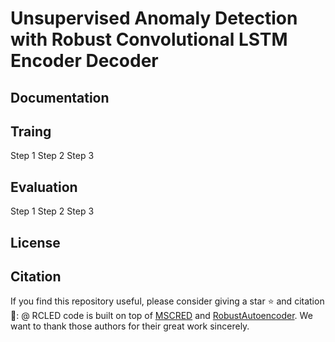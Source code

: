 # Unsupervised Anomaly Detection with Robust Convolutional LSTM Encoder Decoder
## Documentation

## Traing
Step 1
Step 2
Step 3

## Evaluation
Step 1
Step 2
Step 3

## License

## Citation
If you find this repository useful, please consider giving a star :star: and citation :t-rex::
@
RCLED code is built on top of [MSCRED](https://github.com/7fantasysz/MSCRED/tree/master) and [RobustAutoencoder](https://github.com/zc8340311/RobustAutoencoder). We want to thank those authors for their great work sincerely.
